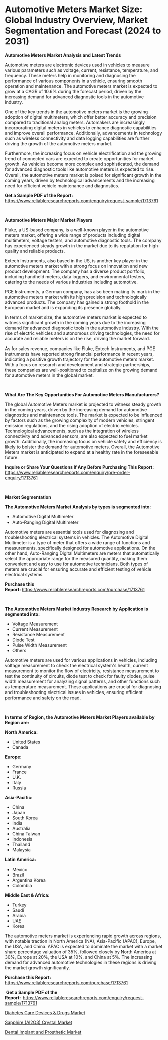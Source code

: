 <p><h1>Automotive Meters Market Size: Global Industry Overview, Market Segmentation and Forecast (2024 to 2031)</h1></p><p><strong>Automotive Meters Market Analysis and Latest Trends</strong></p>
<p><p>Automotive meters are electronic devices used in vehicles to measure various parameters such as voltage, current, resistance, temperature, and frequency. These meters help in monitoring and diagnosing the performance of various components in a vehicle, ensuring smooth operation and maintenance. The automotive meters market is expected to grow at a CAGR of 10.6% during the forecast period, driven by the increasing demand for advanced diagnostic tools in the automotive industry.</p><p>One of the key trends in the automotive meters market is the growing adoption of digital multimeters, which offer better accuracy and precision compared to traditional analog meters. Automakers are increasingly incorporating digital meters in vehicles to enhance diagnostic capabilities and improve overall performance. Additionally, advancements in technology such as wireless connectivity and data logging capabilities are further driving the growth of the automotive meters market.</p><p>Furthermore, the increasing focus on vehicle electrification and the growing trend of connected cars are expected to create opportunities for market growth. As vehicles become more complex and sophisticated, the demand for advanced diagnostic tools like automotive meters is expected to rise. Overall, the automotive meters market is poised for significant growth in the coming years, driven by technological advancements and the increasing need for efficient vehicle maintenance and diagnostics.</p></p>
<p><strong>Get a Sample PDF of the Report:&nbsp;</strong> <a href="https://www.reliableresearchreports.com/enquiry/request-sample/1713761">https://www.reliableresearchreports.com/enquiry/request-sample/1713761</a></p>
<p>&nbsp;</p>
<p><strong>Automotive Meters Major Market Players</strong></p>
<p><p>Fluke, a US-based company, is a well-known player in the automotive meters market, offering a wide range of products including digital multimeters, voltage testers, and automotive diagnostic tools. The company has experienced steady growth in the market due to its reputation for high-quality and reliable products.</p><p>Extech Instruments, also based in the US, is another key player in the automotive meters market with a strong focus on innovation and new product development. The company has a diverse product portfolio, including handheld meters, data loggers, and environmental testers, catering to the needs of various industries including automotive.</p><p>PCE Instruments, a German company, has also been making its mark in the automotive meters market with its high precision and technologically advanced products. The company has gained a strong foothold in the European market and is expanding its presence globally.</p><p>In terms of market size, the automotive meters market is expected to witness significant growth in the coming years due to the increasing demand for advanced diagnostic tools in the automotive industry. With the rise of electric vehicles and autonomous driving technologies, the need for accurate and reliable meters is on the rise, driving the market forward.</p><p>As for sales revenue, companies like Fluke, Extech Instruments, and PCE Instruments have reported strong financial performance in recent years, indicating a positive growth trajectory for the automotive meters market. With a focus on research and development and strategic partnerships, these companies are well-positioned to capitalize on the growing demand for automotive meters in the global market.</p></p>
<p>&nbsp;</p>
<p><strong>What Are The Key Opportunities For Automotive Meters Manufacturers?</strong></p>
<p><p>The global Automotive Meters market is projected to witness steady growth in the coming years, driven by the increasing demand for automotive diagnostics and maintenance tools. The market is expected to be influenced by factors such as the growing complexity of modern vehicles, stringent emission regulations, and the rising adoption of electric vehicles. Technological advancements, such as the integration of wireless connectivity and advanced sensors, are also expected to fuel market growth. Additionally, the increasing focus on vehicle safety and efficiency is likely to bolster the demand for automotive meters. Overall, the Automotive Meters market is anticipated to expand at a healthy rate in the foreseeable future.</p></p>
<p><strong>Inquire or Share Your Questions If Any Before Purchasing This Report:</strong> <a href="https://www.reliableresearchreports.com/enquiry/pre-order-enquiry/1713761">https://www.reliableresearchreports.com/enquiry/pre-order-enquiry/1713761</a></p>
<p>&nbsp;</p>
<p><strong>Market Segmentation</strong></p>
<p><strong>The Automotive Meters Market Analysis by types is segmented into:</strong></p>
<p><ul><li>Automotive Digital Multimeter</li><li>Auto-Ranging Digital Multimeter</li></ul></p>
<p><p>Automotive meters are essential tools used for diagnosing and troubleshooting electrical systems in vehicles. The Automotive Digital Multimeter is a type of meter that offers a wide range of functions and measurements, specifically designed for automotive applications. On the other hand, Auto-Ranging Digital Multimeters are meters that automatically select the appropriate range for the measured quantity, making them convenient and easy to use for automotive technicians. Both types of meters are crucial for ensuring accurate and efficient testing of vehicle electrical systems.</p></p>
<p><strong>Purchase this Report:&nbsp;</strong><a href="https://www.reliableresearchreports.com/purchase/1713761">https://www.reliableresearchreports.com/purchase/1713761</a></p>
<p>&nbsp;</p>
<p><strong>The Automotive Meters Market Industry Research by Application is segmented into:</strong></p>
<p><ul><li>Voltage Measurement</li><li>Current Measurement</li><li>Resistance Measurement</li><li>Diode Test</li><li>Pulse Width Measurement</li><li>Others</li></ul></p>
<p><p>Automotive meters are used for various applications in vehicles, including voltage measurement to check the electrical system's health, current measurement to monitor the flow of electricity, resistance measurement to test the continuity of circuits, diode test to check for faulty diodes, pulse width measurement for analyzing signal patterns, and other functions such as temperature measurement. These applications are crucial for diagnosing and troubleshooting electrical issues in vehicles, ensuring efficient performance and safety on the road.</p></p>
<p>&nbsp;</p>
<p><strong>In terms of Region, the Automotive Meters Market Players available by Region are:</strong></p>
<p>
    <p> <strong> North America: </strong>
        <ul>
            <li>United States</li>
            <li>Canada</li>
        </ul>
        </p> 
    <p> <strong> Europe: </strong>
        <ul>
            <li>Germany</li>
            <li>France</li>
            <li>U.K.</li>
            <li>Italy</li>
            <li>Russia</li>
        </ul>
        </p> 
    <p> <strong> Asia-Pacific: </strong>
        <ul>
            <li>China</li>
            <li>Japan</li>
            <li>South Korea</li>
            <li>India</li>
            <li>Australia</li>
            <li>China Taiwan</li>
            <li>Indonesia</li>
            <li>Thailand</li>
            <li>Malaysia</li>
        </ul>
        </p> 
    <p> <strong> Latin America: </strong>
        <ul>
            <li>Mexico</li>
            <li>Brazil</li>
            <li>Argentina Korea</li>
            <li>Colombia</li>
        </ul>
        </p> 
    <p> <strong> Middle East & Africa: </strong>
        <ul>
            <li>Turkey</li>
            <li>Saudi</li>
            <li>Arabia</li>
            <li>UAE</li>
            <li>Korea</li>
        </ul>
    </p>
    </p>
<p><p>The automotive meters market is experiencing rapid growth across regions, with notable traction in North America (NA), Asia-Pacific (APAC), Europe, the USA, and China. APAC is expected to dominate the market with a market share percentage valuation of 35%, followed closely by North America at 30%, Europe at 20%, the USA at 10%, and China at 5%. The increasing demand for advanced automotive technologies in these regions is driving the market growth significantly.</p></p>
<p><strong>Purchase this Report: </strong><a href="https://www.reliableresearchreports.com/purchase/1713761">https://www.reliableresearchreports.com/purchase/1713761</a></p>
<p>&nbsp;<strong>Get a Sample PDF of the Report:&nbsp;&nbsp;</strong><a href="https://www.reliableresearchreports.com/enquiry/request-sample/1713761">https://www.reliableresearchreports.com/enquiry/request-sample/1713761</a></p>
<p><strong></strong></p>
<p><p><a href="https://view.publitas.com/reportprime-1/diabetes-care-devices-drugs-market-research-report-provides-thorough-industry-overview-which-offers-an-in-depth-analysis-of-product-trends-and-new-market-divisions/">Diabetes Care Devices & Drugs Market</a></p><p><a href="https://view.publitas.com/reportprime-1/sapphire-al2o3-crystal-market-size-growing-and-forecasted-for-period-from-2023-2030-and-provides-complete-market-analysis-of-this-market/">Sapphire (Al2O3) Crystal Market</a></p><p><a href="https://view.publitas.com/reportprime-1/dental-implant-and-prosthetic-market-size-growth-outlook-from-2023-to-2030-projecting-at-markets-trends-analysis-by-application-regional-outlook-and-revenue/">Dental Implant and Prosthetic Market</a></p></p>